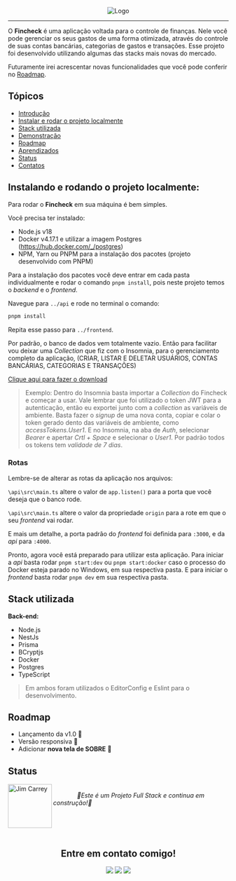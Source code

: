 <p align="center">
  <img src="https://github.com/Birgiman/fincheck/assets/101602651/0ab0e071-ce8c-426a-8c89-a7c54ac8c95b" id="cover-image" alt="Logo" />  
</p>


---

<div id='introducao'>

O **Fincheck** é uma aplicação voltada para o controle de finanças. Nele você pode gerenciar os seus gastos de uma forma otimizada, através do controle de suas contas bancárias, categorias de gastos e transações. Esse projeto foi desenvolvido utilizando algumas das stacks mais novas do mercado.

Futuramente irei acrescentar novas funcionalidades que você pode conferir no [Roadmap](#roadmap).
</div>

## Tópicos

* [Introdução](#introducao)
* [Instalar e rodar o projeto localmente](#instalacao)
* [Stack utilizada](#stack_utilizada)
* [Demonstração](#demonstração)
* [Roadmap](#roadmap)
* [Aprendizados](#aprendizados)
* [Status](#status)
* [Contatos](#contatos)

<div id='instalacao'>

## Instalando e rodando o projeto localmente:

Para rodar o **Fincheck** em sua máquina é bem simples.

Você precisa ter instalado:

- Node.js v18
- Docker v4.17.1 e utilizar a imagem Postgres (https://hub.docker.com/_/postgres)
- NPM, Yarn ou PNPM para a instalação dos pacotes (projeto desenvolvido com PNPM)

Para a instalação dos pacotes você deve entrar em cada pasta individualmente
e rodar o comando `pnpm install`, pois neste projeto temos o _backend_ e o _frontend_.

Navegue para `../api` e rode no terminal o comando:
```bash
pnpm install
```
Repita esse passo para `../frontend`.

Por padrão, o banco de dados vem totalmente vazio. Então para facilitar vou deixar uma _Collection_ que fiz com o Insomnia, para o gerenciamento completo da aplicação, (CRIAR, LISTAR E DELETAR USUÁRIOS, CONTAS BANCÁRIAS, CATEGORIAS E TRANSAÇÕES)

[Clique aqui para fazer o download](https://github.com/Birgiman/fincheck/files/12162433/Insomnia_fincheck_collection.zip)

> Exemplo: Dentro do Insomnia basta importar a _Collection_ do Fincheck e começar a usar.
Vale lembrar que foi utilizado o token JWT para a autenticação, então eu exportei junto com a _collection_ as variáveis de ambiente. Basta fazer o _signup_ de uma nova conta, copiar e colar o token gerado dento
das variáveis de ambiente, como *accessTokens.User1*. E no Insomnia, na aba de _Auth_, selecionar _Bearer_ e apertar _Crtl + Space_ e selecionar o *User1*. Por padrão todos os tokens tem *validade de 7 dias*.

### Rotas

Lembre-se de alterar as rotas da aplicação nos arquivos:
<div>
	
`\api\src\main.ts` altere o valor de `app.listen()` para a porta que você deseja que o banco rode.

	
`\api\src\main.ts` altere o valor da propriedade `origin` para a rote em que o seu _frontend_ vai rodar.
	

</div>

E mais um detalhe, a porta padrão do _frontend_ foi definida para `:3000`, e da _api_ para `:4000`.

Pronto, agora você está preparado para utilizar esta aplicação.
Para iniciar a _api_ basta rodar `pnpm start:dev` ou `pnpm start:docker` caso o processo do Docker esteja parado no Windows, em sua respectiva pasta.
E para iniciar o _frontend_ basta rodar `pnpm dev` em sua respectiva pasta.  

</div>
<div id='stack_utilizada'>
<h2>Stack utilizada</h2>

<!--**Front-end:**
<ul id="frontend-stack">
	<li>React</li>
	<li>Tailwind</li>
	<li>NextJs</li>
	<li></li>
</ul>
-->
**Back-end:**
<ul id="backend-stack">
	<li>Node.js</li>
	<li>NestJs</li>
	<li>Prisma</li>
	<li>BCryptjs</li>
	<li>Docker</li>
	<li>Postgres</li>
	<li>TypeScript</li>
</ul>

> Em ambos foram utilizados o EditorConfig e Eslint para o desenvolvimento.

</div>

<!-- <div id='demonstração'>
<h2>Demonstração</h2>

Ao entrar na aplicação pela primeira vez, você se encontra-rá na página Home e verá a mensagem indicando a lista vazia de contatos.

1. Na tela inicial você poderá clica no botão "Novo Contato" para que você seja redirecionado a página de criação de contato.

<p align="center">
  <img width="800" height="450" src="https://user-images.githubusercontent.com/101602651/235329103-80044f96-0baa-4375-8df2-70aebcf04e77.png"/>  
</p>

2. Logo em seguida basta preencher os campos com os dados do contato e selecionar uma categoria (se houver).

<p align="center">
  <img width="800" height="450" src="https://user-images.githubusercontent.com/101602651/235329104-35e9f3ba-e06d-4c9b-99ba-b2f016b64d1f.png"/>  
</p>

3. Após clicar em "Cadastrar Contato" você poderá continar cadastrandos novos contatos ou clicar em "Voltar",
   para ser redirecionado à página Home onde verá a sua lista atualizada com cada contato cadastrado.

4. Em cada card de contato você poderá clicar nos botões ha direta para editar ou excluir o contato selecionado.

<p align="center">
  <img width="800" height="450" src="https://user-images.githubusercontent.com/101602651/235329105-268aaabf-a7be-4b7a-9066-096b0986e954.png"/>  
</p>

5. Na página Home você poderá filtrar os contatos por **nome**, **ordem alfabética** e ou **categoria**.

<p align="center">
  <img width="800" height="450" src="https://user-images.githubusercontent.com/101602651/235329106-257f39ed-c37f-43d2-944a-486d93dbfa5c.gif"/>  
</p>

6. Na barra lateral, você pode navager entre as páginas da aplicação e também alterar entre o tema **_dark_** e **_light_**.

<p align="center">
  <img width="800" height="450" src="https://user-images.githubusercontent.com/101602651/235329108-545f437d-3038-42d4-83d9-5fb708a9dfe2.gif"/>  
</p>

</div>

<div id='aprendizados'>
<h2>Aprendizados</h2>

Neste projeto aprendemos a utilizar muito bem o _React_, e principalmente a técnica de _Prop Drilling_ utilizando o pacote "Prop-Types",
como podemos ver neste trecho de código do componente `<ContactsList />` que exibe a lista de contatos na página **Home**:

```javascript
\frontend\src\pages\Home\components\ContactsList\index.js

  ContactsList.propTypes = {
  filteredContacts: PropTypes.arrayOf(PropTypes.shape({
    id: PropTypes.string.isRequired,
    name: PropTypes.string.isRequired,
    email: PropTypes.string,
    phone: PropTypes.string,
    category: PropTypes.shape({
      name: PropTypes.string,
    }),
  })).isRequired,
  orderBy: PropTypes.string.isRequired,
  onToggleOrderBy: PropTypes.func.isRequired,
  onDeleteContact: PropTypes.func.isRequired,
  onToggleOrderByCategory: PropTypes.func.isRequired,
  categories: PropTypes.arrayOf(PropTypes.shape({
    id: PropTypes.string.isRequired,
    name: PropTypes.string.isRequired,
  })),
  isLoadingCategories: PropTypes.bool.isRequired,
  selectedCategory: PropTypes.string.isRequired,
};
```

Além disso o uso de _Styled-Components_ se faz presente durante todas as etapas de estilização deste projeto, como podemos ver aqui:

```javascript
\frontend\src\pages\Home\components\ContactsList\styles.js

import styled from 'styled-components';

export const ListHeader = styled.header`
  margin-top: 24px;
  margin-bottom: 8px;
  display: flex;

  /* ...Resto do código */
`;

export const Card = styled.div`
  background: #fff;
  box-shadow: 0px 4px 10px rgba(0, 0, 0, 0.04);
  padding: 16px;
  border-radius: 4px;
  display: flex;
  align-items: center;
  justify-content: space-between;

  & + & {
    margin-top: 16px;
  }

  /* ...Resto do código */
`;
```

Vale lembrar também da criação das rotas utilizando o `node:path`, `express` e `react-router-dom`.

</div>
-->
<div id='roadmap'>
<h2>Roadmap</h2>

- Lançamento da v1.0 🔲
- Versão responsiva 🔲
- Adicionar **nova tela de SOBRE** 🔲
</div>

<div id='status'>
<h2>Status</h2>
<p>
    <img align="left" height="100em" alt="Jim Carrey"
      src="https://user-images.githubusercontent.com/101602651/203405592-5045955d-4107-4e6d-ba53-734873fdeb45.gif">
    <div align="left">
      <br/>
      <i>      🚧Este é um Projeto Full Stack e continua em construção!🚧</i>
    </div>
</p>
</div>

</br>
</br>
</br>

<div id='contatos' align="center">

<h2>Entre em contato comigo!</h2>
	
<a href="https://www.instagram.com/birgiman_eduardo/" target="_blank"><img src="https://img.shields.io/badge/-Instagram-%23E4405F?style=for-the-badge&logo=instagram&logoColor=white" target="_blank"></a>
  <a href = "mailto:eduardo.birgiman@outlook.com"><img src="https://img.shields.io/badge/Microsoft_Outlook-0078D4?style=for-the-badge&logo=microsoft-outlook&logoColor=white" target="_blank"></a>
  <a href="https://www.linkedin.com/in/eduardo-birgiman-domingues/" target="_blank"><img src="https://img.shields.io/badge/-LinkedIn-%230077B5?style=for-the-badge&logo=linkedin&logoColor=white" target="_blank"></a> 
</div>
